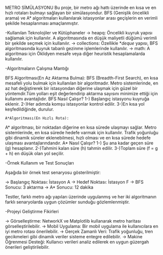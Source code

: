 METRO SİMÜLASYONU
Bu proje, bir metro ağı hattı üzerinde en kısa ve en hızlı rotaları bulmayı sağlayan bir simülasyondur. BFS (Genişlik öncelikli arama) ve A* algoritmaları kullanılarak istasyonlar arası geçişlerin en verimli şekilde hesaplanması amaçlanmıştır.

-Kullanılan Teknolojiler ve Kütüphaneler
	-> heapq: Öncelikli kuyruk yapısı sağlamak için kullanılır. A algoritmasında en düşük maliyetli düğümü verimli bir şekilde seçmek için kullanılır.
	-> collections: Özellikle **deque* yapısı, BFS algoritmasında kuyruk tabanlı gezinme işlemlerinde kullanılır.
	-> math: A algoritması için Öklidyen mesafe veya diğer heuristik hesaplamalarda kullanılır.

	
-Algoritmaların Çalışma Mantığı

   BFS Algoritması(En Az Aktarma Bulma):
 BFS (Breadth-First Search), en kısa mesafeli yolu bulmak için kullanılan bir algoritmadır. Metro sistemlerinde, en az hat değiştirerek bir istasyondan diğerine ulaşmak için güzel bir yöntemdir.Tüm yolları eşit değerlendirip aktarma sayısını minimize ettiği için kullanımı avantajlıdır.
  BFS Nasıl Çalışır?
1-) Başlangıç istasyonu kuyruğa eklenir.
2-)Her adımda komşu istasyonlar kontrol edilir.
3-)En kısa yol keşfedildiğinde, durulur.


    A*Algoritması(En Hızlı Rota):
  A* algoritması, bir noktadan diğerine en kısa sürede ulaşmayı sağlar. Metro sistemlerinde, en kısa sürede hedefe varmak için kullanılır. Trafik yoğunluğu gibi dinamik süreler eklenebilmesi, hızlı olması ve en kısa sürede hedefe ulaşması avantajlarındandır.
  A* Nasıl Çalışır?
1-) Şu ana kadar geçen süre (g) hesaplanır.
2-)Tahmini kalan süre (h) tahmin edilir.
3-)Toplam süre (f = g + h) en düşük olan yol seçilir.


-Örnek Kullanım ve Test Sonuçları

Aşağıda bir örnek test senaryosu gösterilmiştir:

-> Başlangıç Noktası: İstasyon A
-> Hedef Noktası: İstasyon F
-> BFS Sonucu: 3 aktarma
-> A* Sonucu: 12 dakika

Testler, farklı metro ağı yapıları üzerinde uygulanmış ve her iki algoritmanın farklı senaryolarda uygun çözümler sunduğu gözlemlenmiştir.



-Projeyi Geliştirme Fikirleri

-> Görselleştirme: NetworkX ve Matplotlib kullanarak metro haritası görselleştirilebilir.
-> Mobil Uygulama: Bir mobil uygulama ile kullanıcılara en iyi metro rotası önerilebilir.
-> Gerçek Zamanlı Veri: Trafik yoğunluğu, tren gecikmeleri gibi dinamik veriler sisteme entegre edilebilir.
-> Makine Öğrenmesi Desteği: Kullanıcı verileri analiz edilerek en uygun güzergah önerileri geliştirilebilir.




